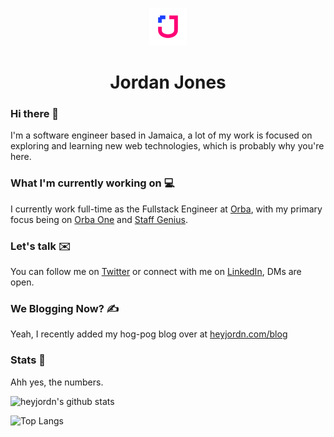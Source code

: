 <p align="center">
  <a href="https://heyjordn.com">
    <img alt="JordanJones" src="https://github.com/heyjordn/heyjordn/blob/master/static/apple-icon-120x120.png" width="60" />
  </a>
</p>
<h1 align="center">
  Jordan Jones
</h1>

### Hi there 🌊

I'm a software engineer based in Jamaica, a lot of my work is focused on exploring and learning new web technologies, which is probably why you're here.

### What I'm currently working on 💻

I currently work full-time as the Fullstack Engineer at [Orba](https://orba.io), with my primary focus being on [Orba One](https://orbaone.com) and [Staff Genius](https://staffgenius.io).

### Let's talk ✉️

You can follow me on [Twitter](https://twitter.com/jord_njones) or connect with me on [LinkedIn](https://www.linkedin.com/in/heyjordn/), DMs are open.

### We Blogging Now? ✍️

Yeah, I recently added my hog-pog blog over at [heyjordn.com/blog](https://heyjordn.com/blog)

### Stats :dizzy:
Ahh yes, the numbers.

![heyjordn's github stats](https://github-readme-stats.vercel.app/api?username=heyjordn&hide=contribs,issues)

![Top Langs](https://github-readme-stats.vercel.app/api/top-langs/?username=heyjordn&theme=buefy&layout=compact)


